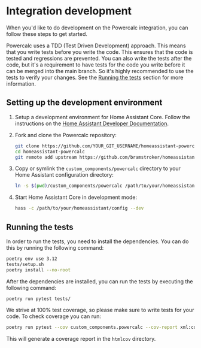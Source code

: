 # Integration development

When you'd like to do development on the Powercalc integration, you can follow these steps to get started.

Powercalc uses a TDD (Test Driven Development) approach. This means that you write tests before you write the code. This ensures that the code is tested and regressions are prevented.
You can also write the tests after the code, but it's a requirement to have tests for the code you write before it can be merged into the main branch.
So it's highly recommended to use the tests to verify your changes. See the [Running the tests](#running-the-tests) section for more information.

## Setting up the development environment

1. Setup a development environment for Home Assistant Core. Follow the instructions on the [Home Assistant Developer Documentation](https://developers.home-assistant.io/docs/development_environment).
2. Fork and clone the Powercalc repository:

    ```bash
   git clone https://github.com/YOUR_GIT_USERNAME/homeassistant-powercalc
   cd homeassistant-powercalc
   git remote add upstream https://github.com/bramstroker/homeassistant-powercalc.git
    ```

3. Copy or symlink the `custom_components/powercalc` directory to your Home Assistant configuration directory:

    ```bash
   ln -s $(pwd)/custom_components/powercalc /path/to/your/homeassistant/config/custom_components/powercalc
    ```

4. Start Home Assistant Core in development mode:

    ```bash
   hass -c /path/to/your/homeassistant/config --dev
    ```

## Running the tests

In order to run the tests, you need to install the dependencies. You can do this by running the following command:

```bash
poetry env use 3.12
tests/setup.sh
poetry install --no-root
```

After the dependencies are installed, you can run the tests by executing the following command:

```bash
poetry run pytest tests/
```

We strive at 100% test coverage, so please make sure to write tests for your code.
To check coverage you can run:

```bash
poetry run pytest --cov custom_components.powercalc --cov-report xml:cov.xml --cov-report html tests/
```

This will generate a coverage report in the `htmlcov` directory.
